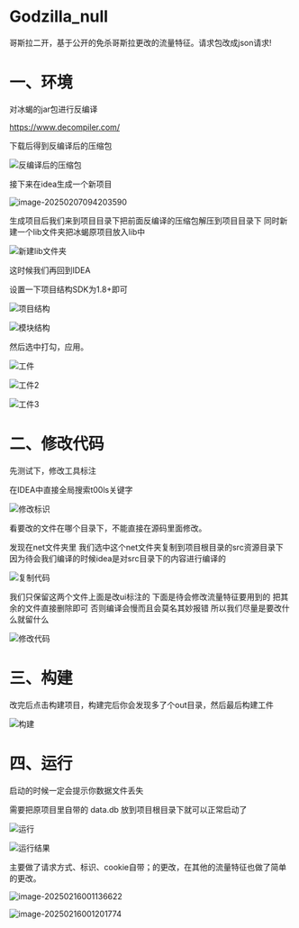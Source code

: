 # Godzilla_null
哥斯拉二开，基于公开的免杀哥斯拉更改的流量特征。请求包改成json请求!

# 一、环境

对冰蝎的jar包进行反编译

https://www.decompiler.com/

下载后得到反编译后的压缩包

![反编译后的压缩包](G:\Code\git\Godzilla_null\README.assets\反编译后的压缩包.jpg)

接下来在idea生成一个新项目

![image-20250207094203590](G:\Code\git\Godzilla_null\README.assets\image-20250207094203590.png)

生成项目后我们来到项目目录下把前面反编译的压缩包解压到项目目录下  同时新建一个lib文件夹把冰蝎原项目放入lib中  

![新建lib文件夹](G:\Code\git\Godzilla_null\README.assets\新建lib文件夹.jpg)

这时候我们再回到IDEA

设置一下项目结构SDK为1.8+即可  

![项目结构](G:\Code\git\Godzilla_null\README.assets\项目结构.jpg)

![模块结构](G:\Code\git\Godzilla_null\README.assets\模块结构.jpg)

然后选中打勾，应用。

![工件](G:\Code\git\Godzilla_null\README.assets\工件.jpg)

![工件2](G:\Code\git\Godzilla_null\README.assets\工件2.jpg)



![工件3](G:\Code\git\Godzilla_null\README.assets\工件3.jpg)



# 二、修改代码

先测试下，修改工具标注

在IDEA中直接全局搜索t00ls关键字

![修改标识](G:\Code\git\Godzilla_null\README.assets\修改标识.jpg)

看要改的文件在哪个目录下，不能直接在源码里面修改。



发现在net文件夹里 我们选中这个net文件夹复制到项目根目录的src资源目录下  因为待会我们编译的时候idea是对src目录下的内容进行编译­的

![复制代码](G:\Code\git\Godzilla_null\README.assets\复制代码.jpg)

我们只保留这两个文件上面是改ui标注的  下面是待会修改流量特征要用到的   把其余的文件直接删除即可  否则编译会慢而且会莫名其妙报错  所以我们尽量是要改什么就留什么

![修改代码](G:\Code\git\Godzilla_null\README.assets\修改代码.jpg)

# 三、构建

改完后点击构建项目，构建完后你会发现多了个out目录，然后最后构建工件

![构建](G:\Code\git\Godzilla_null\README.assets\构建.png)

# 四、运行

启动的时候一定会提示你数据文件丢失

需要把原项目里自带的  data.db 放到项目根目录下就可以正常启动了

![运行](G:\Code\git\Godzilla_null\README.assets\运行.png)



![运行结果](G:\Code\git\Godzilla_null\README.assets\运行结果.png)







主要做了请求方式、标识、cookie自带；的更改，在其他的流量特征也做了简单的更改。

![image-20250216001136622](G:\Code\git\Godzilla_null\README.assets\image-20250216001136622.png)

![image-20250216001201774](G:\Code\git\Godzilla_null\README.assets\image-20250216001201774.png)
